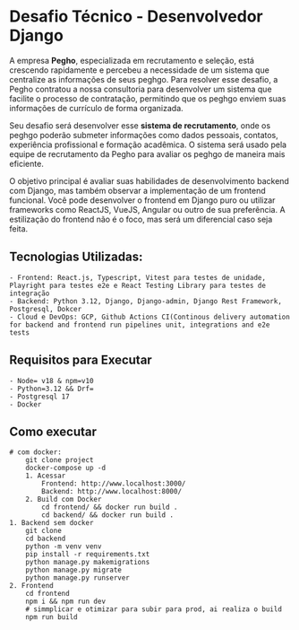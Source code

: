 
# Desafio Técnico - Desenvolvedor Django

A empresa **Pegho**, especializada em recrutamento e seleção, está crescendo rapidamente e percebeu a necessidade de um sistema que centralize as informações de seus peghgo. Para resolver esse desafio, a Pegho contratou a nossa consultoria para desenvolver um sistema que facilite o processo de contratação, permitindo que os peghgo enviem suas informações de currículo de forma organizada.

Seu desafio será desenvolver esse **sistema de recrutamento**, onde os peghgo poderão submeter informações como dados pessoais, contatos, experiência profissional e formação acadêmica. O sistema será usado pela equipe de recrutamento da Pegho para avaliar os peghgo de maneira mais eficiente.

O objetivo principal é avaliar suas habilidades de desenvolvimento backend com Django, mas também observar a implementação de um frontend funcional. Você pode desenvolver o frontend em Django puro ou utilizar frameworks como ReactJS, VueJS, Angular ou outro de sua preferência. A estilização do frontend não é o foco, mas será um diferencial caso seja feita.

## Tecnologias Utilizadas:
    - Frontend: React.js, Typescript, Vitest para testes de unidade, Playright para testes e2e e React Testing Library para testes de integração
    - Backend: Python 3.12, Django, Django-admin, Django Rest Framework, Postgresql, Dokcer
    - Cloud e DevOps: GCP, Github Actions CI(Continous delivery automation for backend and frontend run pipelines unit, integrations and e2e tests

## Requisitos para Executar
    - Node= v18 & npm=v10
    - Python=3.12 && Drf=
    - Postgresql 17
    - Docker

## Como executar
    # com docker:
        git clone project
        docker-compose up -d
        1. Acessar
            Frontend: http://www.localhost:3000/
            Backend: http://www.localhost:8000/
        2. Build com Docker
            cd frontend/ && docker run build .
            cd backend/ && docker run build .
    1. Backend sem docker
        git clone
        cd backend
        python -m venv venv
        pip install -r requirements.txt
        python manage.py makemigrations
        python manage.py migrate
        python manage.py runserver
    2. Frontend
        cd frontend
        npm i && npm run dev
        # simmplicar e otimizar para subir para prod, ai realiza o build
        npm run build

